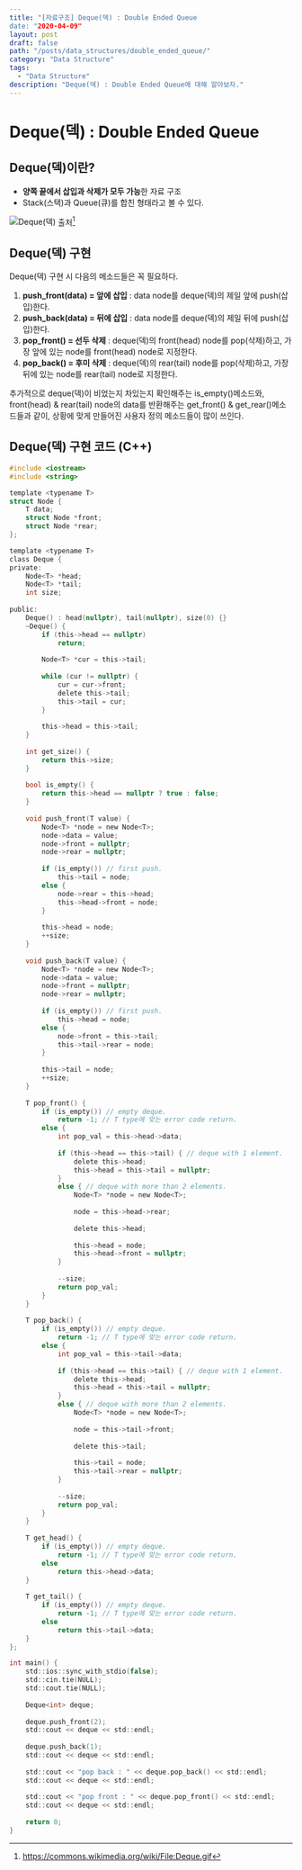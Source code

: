 ```yaml
---
title: "[자료구조] Deque(덱) : Double Ended Queue
date: "2020-04-09"
layout: post
draft: false
path: "/posts/data_structures/double_ended_queue/"
category: "Data Structure"
tags:
  - "Data Structure"
description: "Deque(덱) : Double Ended Queue에 대해 알아보자."
---
```


# Deque(덱) : Double Ended Queue

## Deque(덱)이란?

 - **양쪽 끝에서 삽입과 삭제가 모두 가능**한 자료 구조
 - Stack(스택)과 Queue(큐)를 합친 형태라고 볼 수 있다.
 
![Deque(덱)](./deque_animation.gif)
출처[^1]

[^1]: https://commons.wikimedia.org/wiki/File:Deque.gif

## Deque(덱) 구현
Deque(덱) 구현 시 다음의 메소드들은 꼭 필요하다.

 1. **push_front(data) = 앞에 삽입** : data node를 deque(덱)의 제일 앞에 push(삽입)한다.
 2. **push_back(data) = 뒤에 삽입** : data node를 deque(덱)의 제일 뒤에 push(삽입)한다.
 2. **pop_front() = 선두 삭제** : deque(덱)의 front(head) node를 pop(삭제)하고, 가장 앞에 있는 node를 front(head) node로 지정한다.
 2. **pop_back() = 후미 삭제** : deque(덱)의 rear(tail) node를 pop(삭제)하고, 가장 뒤에 있는 node를 rear(tail) node로 지정한다.
 
추가적으로 deque(덱)이 비었는지 차있는지 확인해주는 is_empty()메소드와, front(head) & rear(tail) node의 data를 반환해주는 get_front() & get_rear()메소드들과 같이, 상황에 맞게 만들어진 사용자 정의 메소드들이 많이 쓰인다.

	


## Deque(덱) 구현 코드 (C++)
~~~c
#include <iostream>
#include <string>

template <typename T>
struct Node {
	T data;
	struct Node *front;
	struct Node *rear;
};

template <typename T>
class Deque {
private:
	Node<T> *head;
	Node<T> *tail;
	int size;
	
public:
	Deque() : head(nullptr), tail(nullptr), size(0) {}
	~Deque() {
		if (this->head == nullptr)
			return;
		
		Node<T> *cur = this->tail;
		
		while (cur != nullptr) {
			cur = cur->front;
			delete this->tail;
			this->tail = cur;
		}
		
		this->head = this->tail;
	}
	
	int get_size() {
		return this->size;
	}
	
	bool is_empty() {
		return this->head == nullptr ? true : false;
	}
	
	void push_front(T value) {
		Node<T> *node = new Node<T>;
		node->data = value;
		node->front = nullptr;
		node->rear = nullptr;
		
		if (is_empty()) // first push.
			this->tail = node;
		else {
			node->rear = this->head;
			this->head->front = node;
		}
		
		this->head = node;
		++size;
	}
	
	void push_back(T value) {
		Node<T> *node = new Node<T>;
		node->data = value;
		node->front = nullptr;
		node->rear = nullptr;
		
		if (is_empty()) // first push.
			this->head = node;
		else {
			node->front = this->tail;
			this->tail->rear = node;
		}
		
		this->tail = node;
		++size;
	}
	
	T pop_front() {
		if (is_empty()) // empty deque.
			return -1; // T type에 맞는 error code return.
		else {
			int pop_val = this->head->data;
			
			if (this->head == this->tail) { // deque with 1 element.
				delete this->head;
				this->head = this->tail = nullptr;
			}
			else { // deque with more than 2 elements.
				Node<T> *node = new Node<T>;
				
				node = this->head->rear;
				
				delete this->head;
				
				this->head = node;
				this->head->front = nullptr;
			}
			
			--size;
			return pop_val;
		}
	}
	
	T pop_back() {
		if (is_empty()) // empty deque.
			return -1; // T type에 맞는 error code return.
		else {
			int pop_val = this->tail->data;
			
			if (this->head == this->tail) { // deque with 1 element.
				delete this->head;
				this->head = this->tail = nullptr;
			}
			else { // deque with more than 2 elements.
				Node<T> *node = new Node<T>;
				
				node = this->tail->front;
				
				delete this->tail;
				
				this->tail = node;
				this->tail->rear = nullptr;
			}
			
			--size;
			return pop_val;
		}
	}
	
	T get_head() {
		if (is_empty()) // empty deque.
			return -1; // T type에 맞는 error code return.
		else
			return this->head->data;
	}
	
	T get_tail() {
		if (is_empty()) // empty deque.
			return -1; // T type에 맞는 error code return.
		else
			return this->tail->data;
	}
};

int main() {
	std::ios::sync_with_stdio(false);
	std::cin.tie(NULL); 
	std::cout.tie(NULL);
	
	Deque<int> deque;
	
	deque.push_front(2);
	std::cout << deque << std::endl;
	
	deque.push_back(1);
	std::cout << deque << std::endl;
	
	std::cout << "pop back : " << deque.pop_back() << std::endl;
	std::cout << deque << std::endl;
	
	std::cout << "pop front : " << deque.pop_front() << std::endl;
	std::cout << deque << std::endl;
	
	return 0;
}
~~~